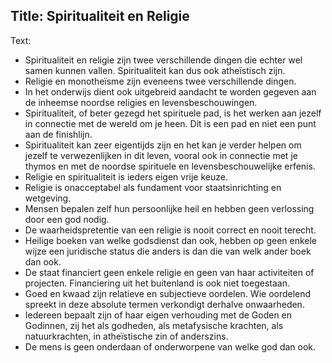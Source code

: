 Title: Spiritualiteit en Religie
----
Text:

- Spiritualiteit en religie zijn twee verschillende dingen die echter wel samen kunnen vallen. Spiritualiteit kan dus ook atheïstisch zijn.
- Religie en monotheïsme zijn eveneens twee verschillende dingen.
- In het onderwijs dient ook uitgebreid aandacht te worden gegeven aan de inheemse noordse religies en levensbeschouwingen.
- Spiritualiteit, of beter gezegd het spirituele pad, is het werken aan jezelf in connectie met de wereld om je heen. Dit is een pad en niet een punt aan de finishlijn.
- Spiritualiteit kan zeer eigentijds zijn en het kan je verder helpen om jezelf te verwezenlijken in dit leven, vooral ook in connectie met je thymos en met de noordse spirituele en levensbeschouwelijke erfenis.
- Religie en spiritualiteit is ieders eigen vrije keuze.
- Religie is onacceptabel als fundament voor staatsinrichting en wetgeving.
- Mensen bepalen zelf hun persoonlijke heil en hebben geen verlossing door een god nodig.
- De waarheidspretentie van een religie is nooit correct en nooit terecht.
- Heilige boeken van welke godsdienst dan ook, hebben op geen enkele wijze een juridische status die anders is dan die van welk ander boek dan ook.
- De staat financiert geen enkele religie en geen van haar activiteiten of projecten. Financiering uit het buitenland is ook niet toegestaan.
- Goed en kwaad zijn relatieve en subjectieve oordelen. Wie oordelend spreekt in deze absolute termen verkondigt derhalve onwaarheden.
- Iedereen bepaalt zijn of haar eigen verhouding met de Goden en Godinnen, zij het als godheden, als metafysische krachten, als natuurkrachten, in atheïstische zin of anderszins.
- De mens is geen onderdaan of onderworpene van welke god dan ook.